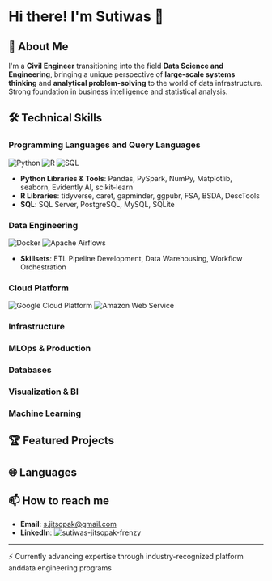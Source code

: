# Hi there! I'm Sutiwas 👋

## 🚀 About Me

I'm a **Civil Engineer** transitioning into the field **Data Science and Engineering**, bringing a unique perspective of **large-scale systems thinking** and **analytical problem-solving** to the world of data infrastructure. Strong foundation in business intelligence and statistical analysis.

## 🛠️ Technical Skills
### Programming Languages and Query Languages
![Python](https://img.shields.io/badge/-Python-3776AB?style=flat-square&logo=python&logoColor=white)
![R](https://img.shields.io/badge/-R-276DC3?style=flat-square&logo=r&logoColor=white)
![SQL](https://img.shields.io/badge/-SQL-4479A1?style=flat-square&logo=mysql&logoColor=white)

- **Python Libraries & Tools**: Pandas, PySpark, NumPy, Matplotlib, seaborn, Evidently AI, scikit-learn
- **R Libraries**: tidyverse, caret, gapminder, ggpubr, FSA, BSDA, DescTools
- **SQL**: SQL Server, PostgreSQL, MySQL, SQLite

### Data Engineering
![Docker](https://img.shields.io/badge/-Docker-2496ED?style=flat-square&logo=docker&logoColor=white)
![Apache Airflows](https://img.shields.io/badge/-Apache%20Airflow-017CEE?style=flat-square&logo=apache-airflow&logoColor=white)
- **Skillsets**: ETL Pipeline Development, Data Warehousing, Workflow Orchestration

### Cloud Platform
![Google Cloud Platform](https://img.shields.io/badge/-Google%20Cloud-4285F4?style=flat-square&logo=google-cloud&logoColor=white)
![Amazon Web Service](https://img.shields.io/badge/-AWS-232F3E?style=flat-square&logo=amazon-aws&logoColor=Brown)

### Infrastructure

### MLOps & Production

### Databases

### Visualization & BI

### Machine Learning

## 🏆 Featured Projects



## 🌐 Languages

## 📫 How to reach me
- **Email**: s.jitsopak@gmail.com
- **LinkedIn**: ![sutiwas-jitsopak-frenzy](https://www.linkedin.com/in/sutiwas-jitsopak-frenzy/)
---
⚡ Currently advancing expertise through industry-recognized platform anddata engineering programs
